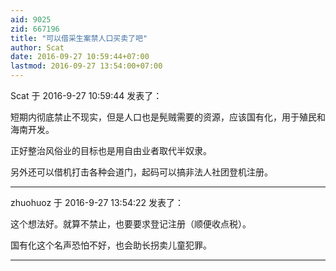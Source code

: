 ```yaml
---
aid: 9025
zid: 667196
title: "可以借采生案禁人口买卖了吧"
author: Scat
date: 2016-09-27 10:59:44+07:00
lastmod: 2016-09-27 13:54:00+07:00
---
```


Scat 于 2016-9-27 10:59:44 发表了：

短期内彻底禁止不现实，但是人口也是髡贼需要的资源，应该国有化，用于殖民和海南开发。

正好整治风俗业的目标也是用自由业者取代半奴隶。

另外还可以借机打击各种会道门，起码可以搞非法人社团登机注册。

---

zhuohuoz 于 2016-9-27 13:54:22 发表了：

这个想法好。就算不禁止，也要要求登记注册（顺便收点税）。

国有化这个名声恐怕不好，也会助长拐卖儿童犯罪。

---
